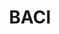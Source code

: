 ---
description: BACI provides disaggregated data on bilateral trade flows for more than
  5000 products and 200 countries.
last_edit: 08/24/2021, 15:32:40
location: http://www.cepii.fr/CEPII/en/bdd_modele/presentation.asp?id=37
maintained_by: Pierre Cotterlaz, baci@cepii.fr
record_creation_timestamp: 08/24/2021, 15:32:40
shortname: baci
title: BACI
uuid: 9651d1f2-3c24-46ef-9ade-e2e31f4ffe12
---